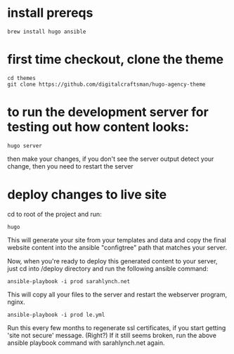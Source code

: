
# install prereqs

```
brew install hugo ansible
```

# first time checkout, clone the theme

```
cd themes
git clone https://github.com/digitalcraftsman/hugo-agency-theme
```

# to run the development server for testing out how content looks:

```
hugo server
```

then make your changes, if you don't see the server output detect your change, then you need to restart the server

# deploy changes to live site

cd to root of the project and run:

```
hugo
```

This will generate your site from your templates and data and copy the final website content into the ansible "configtree" path that matches your server.

Now, when you're ready to deploy this generated content to your server, just cd into <project root>/deploy directory and run the following ansible command:

```
ansible-playbook -i prod sarahlynch.net
```

This will copy all your files to the server and restart the webserver program, nginx.


```
ansible-playbook -i prod le.yml
```

Run this every few months to regenerate ssl certificates, if you start getting 'site not secure' message. (Right?) If it still seems broken, run the above ansible playbook command with sarahlynch.net again.
